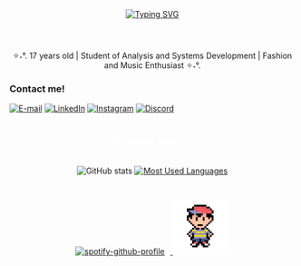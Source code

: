 <div align="center">
  <a href="https://git.io/typing-svg">
    <img src="https://readme-typing-svg.demolab.com?font=Fira+Code&weight=500&size=24&pause=500&color=FFFFFF&center=true&vCenter=true&random=false&width=524&lines=Welcome+to+my+profile!+" alt="Typing SVG">
  </a>
</div>

<img align="center" alt="" src="./src/header-gif.gif">

#

<p align="center">✧˖°. 17 years old |  Student of Analysis and Systems Development | Fashion and Music Enthusiast ✧˖°. </p>


<img align="right" alt="" height="190px" src="./src/study.gif">

<h3 align="left">Contact me!</h3>

[![E-mail](https://img.shields.io/badge/-Email-000?style=for-the-badge&logo=microsoft-outlook&logoColor=FF00F6&color:FFF)](mailto:spfcmgl@gmail.com)
[![LinkedIn](https://img.shields.io/badge/-LinkedIn-000?style=for-the-badge&logo=linkedin&logoColor=FF00F6&color:FFF)](https://www.linkedin.com/in/miguel-oliveira-987517359/)
[![Instagram](https://img.shields.io/badge/-Instagram-000?style=for-the-badge&logo=instagram&logoColor=FFFFFF&color:FFF)](https://www.instagram.com/mglseeghosts/)
[![Discord](https://img.shields.io/badge/-Discord-000?style=for-the-badge&logo=discord&logoColor=FFFFFF&color:FFF)](https://discord.com/users/561606730237214746)



#

<div style="text-align: center;" align="center">
  <h3 style="color: white;">⭒ GitHub Stats ⭒</h3>
  <br>
  <img src="https://github-readme-stats-git-masterrstaa-rickstaa.vercel.app/api?username=seeyuhmgl&hide_title=true&show_icons=true&include_all_commits=false&count_private=true&line_height=25&hide=issues&bg_color=000000&title_color=FFFFFF&text_color=FFFFFF&border_radius=3&border_color=FFFFFF&icon_color=FFFFFF&theme=jolly" alt="GitHub stats">

  <a href="https://github.com/seeyuhmgl/github-readme-stats">
    <img src="https://github-readme-stats-git-masterrstaa-rickstaa.vercel.app/api/top-langs/?username=seeyuhmgl&line_height=10&card_width=290&layout=compact&hide_title=false&count_private=true&langs_count=4&show_icons=true&title_color=FFFFFF&hide=html,scss,less&bg_color=000000&text_color=FFFFFF&border_radius=3&border_color=FFFFFF" alt="Most Used Languages">
  </a>
</div>

#

<p align="center">
  <a href="https://spotify-github-profile.kittinanx.com/api/view?uid=rmss5fpp7aktf2xyyn5tipqlc&redirect=true">
    <img src="https://spotify-github-profile.kittinanx.com/api/view?uid=rmss5fpp7aktf2xyyn5tipqlc&cover_image=true&theme=novatorem&show_offline=false&background_color=121212&interchange=false&bar_color=53b14f&bar_color_cover=false" alt="spotify-github-profile" height="100" style="margin-right: 10px;" />
  </a>
  <img src="https://github.com/seeyuhmgl/seeyuhmgl/blob/main/ezgif-46b0f9860938c5.gif?raw=true" alt="pixel character" height="100" />
</p>


#


